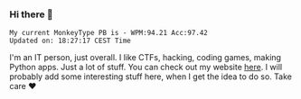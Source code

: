 ### Hi there 👋
<!-- PB START -->
```
My current MonkeyType PB is - WPM:94.21 Acc:97.42
Updated on: 18:27:17 CEST Time
```
<!-- PB END -->
I'm an IT person, just overall. I like CTFs, hacking, coding games, making Python apps. Just a lot of stuff.
You can check out my website [here](https://skill3472.github.io/).
I will probably add some interesting stuff here, when I get the idea to do so. Take care ❤️
